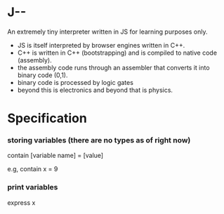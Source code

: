 # J--
An extremely tiny interpreter written in JS for learning purposes only.

- JS is itself interpreted by browser engines written in C++.
- C++ is written in C++ (bootstrapping) and is compiled to native code (assembly).
- the assembly code runs through an assembler that converts it into binary code (0,1).
- binary code is processed by logic gates
- beyond this is electronics and beyond that is physics.

# Specification

### storing variables (there are no types as of right now)

contain [variable name] = [value]

e.g, contain x = 9

### print variables

express x
